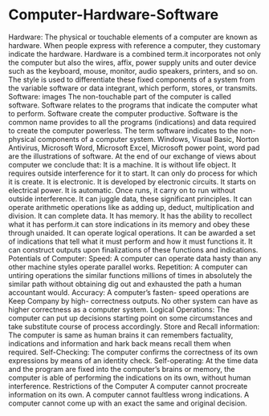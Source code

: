 # Computer-Hardware-Software
  Hardware:  The physical or touchable elements of a computer are known as hardware. When people express with reference a computer, they customary indicate the hardware. Hardware is a combined term.it incorporates not only the computer but also the wires, affix, power supply units and outer device such as the keyboard, mouse, monitor, audio speakers, printers, and so on.  The style is used to differentiate these fixed components of a system from the variable software or data integrant, which perform, stores, or transmits.  Software:  images  The non-touchable part of the computer is called software. Software relates to the programs that indicate the computer what to perform. Software create the computer productive. Software is the common name provides to all the programs (indications) and data required to create the computer powerless. The term software indicates to the non-physical components of a computer system.  Windows, Visual Basic, Norton Antivirus, Microsoft Word, Microsoft Excel, Microsoft power point, word pad are the illustrations of software.  At the end of our exchange of views about computer we conclude that:  It is a machine. It is without life object. It requires outside interference for it to start. It can only do process for which it is create. It is electronic. It is developed by electronic circuits. It starts on electrical power. It is automatic. Once runs, it carry on to run without outside interference. It can juggle data, these significant principles. It can operate arithmetic operations like as adding up, deduct, multiplication and division. It can complete data. It has memory. It has the ability to recollect what it has perform.it can store indications in its memory and obey these through unaided. It can operate logical operations. It can be awarded a set of indications that tell what it must perform and how it must functions it. It can construct outputs upon finalizations of these functions and indications. Potentials of Computer:  Speed: A computer can operate data hasty than any other machine styles operate parallel works.  Repetition: A computer can untiring operations the similar functions millions of times in absolutely the similar path without obtaining dig out and exhausted the path a human accountant would.  Accuracy: A computer’s fasten- speed operations are Keep Company by high- correctness outputs. No other system can have as higher correctness as a computer system.  Logical Operations: The computer can put up decisions starting point on some circumstances and take substitute course of process accordingly.  Store and Recall information: The computer is same as human brains it can remembers factuality, indications and information and hark back means recall them when required.  Self-Checking: The computer confirms the correctness of its own expressions by means of an identity check.  Self-operating: At the time data and the program are fixed into the computer’s brains or memory, the computer is able of performing the indications on its own, without human interference.     Restrictions of the Computer  A computer cannot procreate information on its own. A computer cannot faultless wrong indications. A computer cannot come up with an exact the same and original decision.
